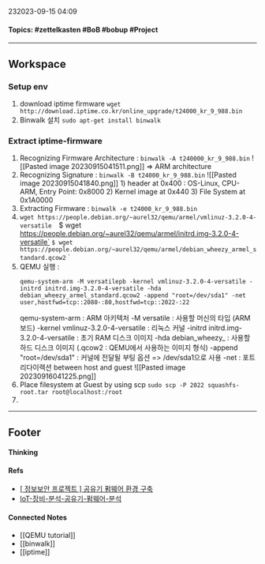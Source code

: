 232023-09-15 04:09
#### Topics: #zettelkasten #BoB #bobup #Project
---
## Workspace
### Setup env
1. download iptime firmware
	`wget http://download.iptime.co.kr/online_upgrade/t24000_kr_9_988.bin`
2. Binwalk 설치
	`sudo apt-get install binwalk`

### Extract iptime-firmware
1. Recognizing Firmware Architecture : `binwalk -A t240000_kr_9_988.bin`
	![[Pasted image 20230915041511.png]]
	=> ARM architecture
2. Recognizing Signature : `binwalk -B t24000_kr_9_988.bin`
	![[Pasted image 20230915041840.png]]
		1) header at 0x400 : OS-Linux, CPU-ARM, Entry Point: 0x8000
		2) Kernel image at 0x440
		3) File System at 0x1A0000
3. Extracting Firmware : `binwalk -e t24000_kr_9_988.bin`
4. `wget https://people.debian.org/~aurel32/qemu/armel/vmlinuz-3.2.0-4-versatile 
   `$ wget https://people.debian.org/~aurel32/qemu/armel/initrd.img-3.2.0-4-versatile`
   `$ wget https://people.debian.org/~aurel32/qemu/armel/debian_wheezy_armel_standard.qcow2`
`
5. QEMU 실행 : 
	```
	qemu-system-arm -M versatilepb -kernel vmlinuz-3.2.0-4-versatile -initrd initrd.img-3.2.0-4-versatile -hda debian_wheezy_armel_standard.qcow2 -append "root=/dev/sda1" -net user,hostfwd=tcp::2080-:80,hostfwd=tcp::2022-:22
	```
	qemu-system-arm : ARM 아키텍처
	-M versatile : 사용할 머신의 타입 (ARM 보드)
	-kernel vmlinuz-3.2.0-4-versatile : 리눅스 커널
	-initrd initrd.img-3.2.0-4-versatile : 초기 RAM 디스크 이미지
	-hda debian_wheezy_ : 사용할 하드 디스크 이미지 (.qcow2 : QEMU에서 사용하는 이미지 형식)
	-append "root=/dev/sda1" : 커널에 전달될 부팅 옵션 => /dev/sda1으로 사용
	-net : 포트 리다이렉션 between host and guest
	![[Pasted image 20230916041225.png]]
 6. Place filesystem at Guest by using scp
    `sudo scp -P 2022 squashfs-root.tar root@localhost:/root`
7. 

---
## Footer
#### Thinking
> 

#### Refs
* [[ 정보보안 프로젝트 ] 공유기 펌웨어 환경 구축](https://devdori.tistory.com/45)
* [IoT-장비-분석-공유기-펌웨어-분석](https://laoching.tistory.com/entry/IoT-%EC%9E%A5%EB%B9%84-%EB%B6%84%EC%84%9D-%EA%B3%B5%EC%9C%A0%EA%B8%B0-%ED%8E%8C%EC%9B%A8%EC%96%B4-%EB%B6%84%EC%84%9D)


#### Connected Notes
* [[QEMU tutorial]]
* [[binwalk]] 
* [[iptime]]